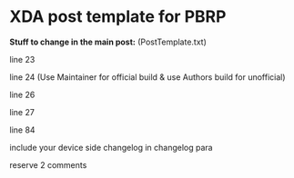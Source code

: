 # XDA post template for PBRP 


**Stuff to change in the main post:** (PostTemplate.txt)

line 23

line 24 (Use Maintainer for official build & use Authors build for unofficial)

line 26

line 27

line 84

include your device side changelog in changelog para

reserve 2 comments
